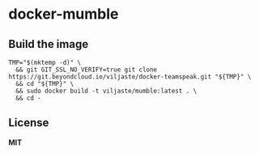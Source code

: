 # docker-mumble

## Build the image

    TMP="$(mktemp -d)" \
      && git GIT_SSL_NO_VERIFY=true git clone https://git.beyondcloud.io/viljaste/docker-teamspeak.git "${TMP}" \
      && cd "${TMP}" \
      && sudo docker build -t viljaste/mumble:latest . \
      && cd -

## License

**MIT**
